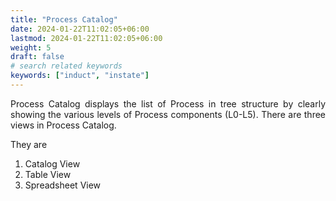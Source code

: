 ```yaml
---
title: "Process Catalog"
date: 2024-01-22T11:02:05+06:00
lastmod: 2024-01-22T11:02:05+06:00
weight: 5
draft: false
# search related keywords
keywords: ["induct", "instate"]
---
```

<div style='text-align: justify;'>

Process Catalog displays the list of Process in tree structure by clearly showing the various levels of Process components (L0-L5).
There are three views in Process Catalog.

They are

1. Catalog View
2. Table View
3. Spreadsheet View
